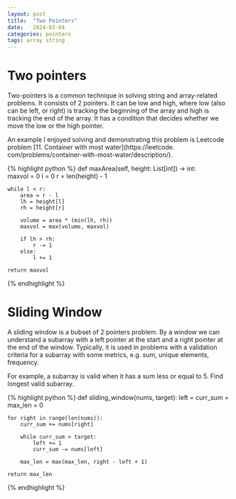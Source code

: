 ```yaml
---
layout: post
title:  "Two Pointers"
date:   2024-03-04
categories: pointers
tags: array string
---
```



# Two pointers

Two-pointers is a common technique in solving string and array-related problems. It 
consists of 2 pointers. It can be low and high, where low (also can be left, or right)
is tracking the beginning of the array and high is tracking the end of the array. It has 
a condition that decides whether we move the low or the high pointer.

An example I enjoyed solving and demonstrating this problem is Leetcode problem [11. 
Container with most water](https://leetcode.
com/problems/container-with-most-water/description/).

{% highlight python %}
def maxArea(self, height: List[int]) -> int:        
    maxvol = 0
    l = 0
    r = len(height) - 1
    
    while l < r:
        area = r - l
        lh = height[l]
        rh = height[r]

        volume = area * (min(lh, rh))
        maxvol = max(volume, maxvol)

        if lh > rh:
            r -= 1
        else:
            l += 1
    
    return maxvol
{% endhighlight %}

# Sliding Window

A sliding window is a bubset of 2 pointers problem. By a window we can understand a subarray with a left pointer at the start and a right pointer at the end of the window. Typically, it is used in problems with a validation criteria for a subarray with some metrics, e.g. sum, unique elements, frequency.

For example, a subarray is valid when it has a sum less or equal to 5. Find longest valid subarray.

{% highlight python %}
def sliding_window(nums, target):
    left = curr_sum = max_len = 0

    for right in range(len(nums)):
        curr_sum += nums[right]

        while curr_sum > target:
            left += 1
            curr_sum -= nums[left]

        max_len = max(max_len, right - left + 1)

    return max_len
{% endhighlight %}
